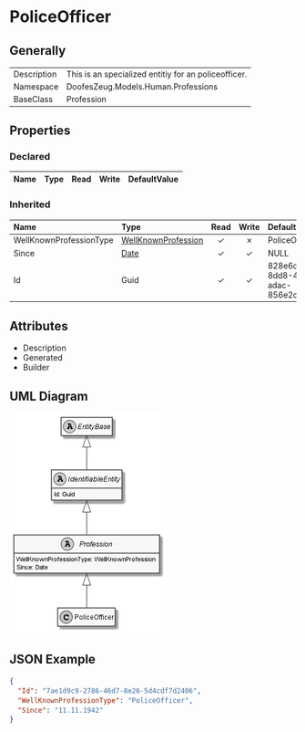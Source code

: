 ﻿# PoliceOfficer

## Generally

|||
|:-|:-|
|Description|This is an specialized entitiy for an policeofficer.|
|Namespace|DoofesZeug.Models.Human.Professions|
|BaseClass|Profession|

## Properties

### Declared

|Name|Type|Read|Write|DefaultValue|
|:---|:---|:--:|:---:|:-----------|

### Inherited

|Name|Type|Read|Write|DefaultValue|
|:---|:---|:--:|:---:|:-----------|
|WellKnownProfessionType|[WellKnownProfession](../../Enumerations/DoofesZeug.Models.Human.Professions/WellKnownProfession.md)|&#x2713;|&#x2717;|PoliceOfficer|
|Since|[Date](../../Models/DoofesZeug.Models.DateAndTime/Date.md)|&#x2713;|&#x2713;|NULL|
|Id|Guid|&#x2713;|&#x2713;|828e6d93-8dd8-433e-adac-856e2c783f00|

## Attributes

- Description
- Generated
- Builder

## UML Diagram

![PoliceOfficer.png](./PoliceOfficer.png "PoliceOfficer")

## JSON Example

```json
{
  "Id": "7ae1d9c9-2786-46d7-8e26-5d4cdf7d2406",
  "WellKnownProfessionType": "PoliceOfficer",
  "Since": "11.11.1942"
}
```

